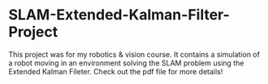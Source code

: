 # SLAM-Extended-Kalman-Filter-Project

This project was for my robotics & vision course. It contains a simulation of a robot moving in an environment solving the SLAM problem using the Extended Kalman Fileter. Check out the pdf file for more details!
